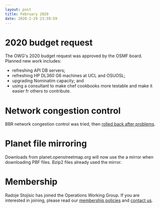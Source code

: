 ```yaml
---
layout: post
title: February 2020
date: 2020-2-29 23:59:59
---
```


# 2020 budget request

The OWG's 2020 budget request was approved by the OSMF board. Planned new work includes:
* refreshing API DB servers;
* refreshing HP DL360 G6 machines at UCL and OSUOSL;
* upgrading Nominatim capacity; and
* using a consultant to make chef cookbooks more testable and make it easier fr others to contribute.

# Network congestion control
BBR network congestion control was tried, then [rolled back after problems](https://github.com/openstreetmap/operations/issues/359).

# Planet file mirroring
Downloads from planet.openstreetmap.org will now use the a mirror when downloading PBF files. Bzip2 files already used the mirror.

# Membership
Radoje Stojisic has joined the Operations Working Group. If you are interested in joining, please read our [membership policies](/policies/owg-membership/) and [contact us](mailto:operations@osmfoundation.org).

